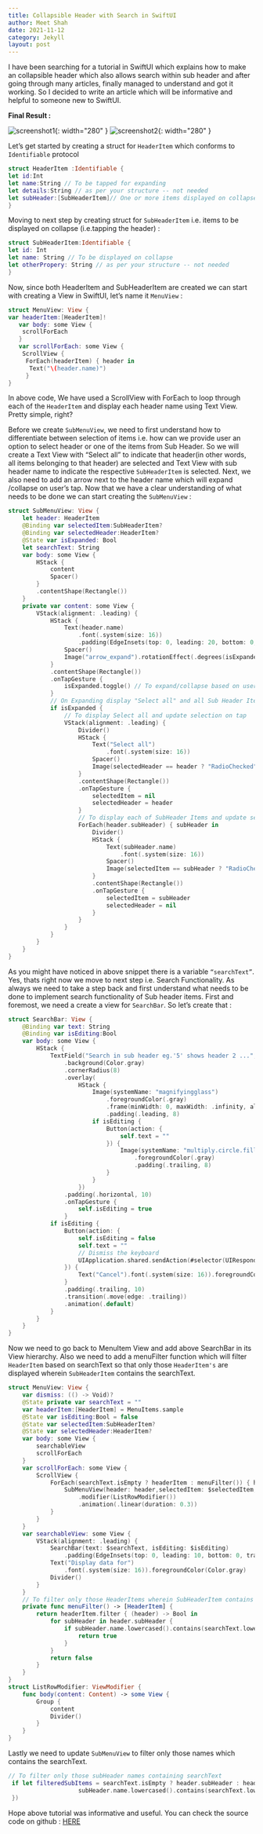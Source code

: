 ```yaml
---
title: Collapsible Header with Search in SwiftUI
author: Meet Shah
date: 2021-11-12
category: Jekyll
layout: post
---
```


I have been searching for a tutorial in SwiftUI which explains how to make an collapsible header 
which also allows search within sub header and after going through many articles, 
finally managed to understand and got it working. So I decided to write an article 
which will be informative and helpful to someone new to SwiftUI.

**Final Result :**

![screenshot1](../../../../assets/collapsibleList.png){: width="280" } ![screenshot2](../../../../assets/collapsibleListSearch.png){: width="280" }

Let’s get started by creating a struct for `HeaderItem` which conforms to `Identifiable` protocol

```swift
struct HeaderItem :Identifiable {
let id:Int
let name:String // To be tapped for expanding 
let details:String // as per your structure -- not needed
let subHeader:[SubHeaderItem]// One or more items displayed on collapse
}
```

Moving to next step by creating struct for `SubHeaderItem` i.e. items to be displayed on collapse (i.e.tapping the header) :

```swift
struct SubHeaderItem:Identifiable {
let id: Int
let name: String // To be displayed on collapse
let otherPropery: String // as per your structure -- not needed
}
```

Now, since both HeaderItem and SubHeaderItem are created we can start with creating a View in SwiftUI,
let’s name it `MenuView` :

```swift
struct MenuView: View {
var headerItem:[HeaderItem]!
   var body: some View {
    scrollForEach
   }
   var scrollForEach: some View {
    ScrollView { 
     ForEach(headerItem) { header in
      Text("\(header.name)")
     }
}
```

In above code, We have used a ScrollView with ForEach to loop through each of the `HeaderItem` and display each header name using Text View. 
Pretty simple, right?

Before we create `SubMenuView`, we need to first understand how to differentiate between selection of items i.e. 
how can we provide user an option to select header or one of the items from Sub Header. So we will create a 
Text View with “Select all” to indicate that header(in other words, all items belonging to that header) are selected 
and Text View with sub header name to indicate the respective `SubHeaderItem` is selected. 
Next, we also need to add an arrow next to the header name which will expand /collapse on user’s tap. 
Now that we have a clear understanding of what needs to be done we can start creating the `SubMenuView` :

```swift
struct SubMenuView: View {
    let header: HeaderItem
    @Binding var selectedItem:SubHeaderItem?
    @Binding var selectedHeader:HeaderItem?
    @State var isExpanded: Bool
    let searchText: String
    var body: some View {
        HStack {
            content
            Spacer()
        }
        .contentShape(Rectangle())
    }
    private var content: some View {
        VStack(alignment: .leading) {
            HStack {
                Text(header.name)
                    .font(.system(size: 16))
                    .padding(EdgeInsets(top: 0, leading: 20, bottom: 0, trailing: 0))
                Spacer()
                Image("arrow_expand").rotationEffect(.degrees(isExpanded ? 90 : 270))
            }
            .contentShape(Rectangle())
            .onTapGesture {
                isExpanded.toggle() // To expand/collapse based on user's tap
            }
            // On Expanding display "Select all" and all Sub Header Items
            if isExpanded {
                // To display Select all and update selection on tap
                VStack(alignment: .leading) {
                    Divider()
                    HStack {
                        Text("Select all")
                            .font(.system(size: 16))
                        Spacer()
                        Image(selectedHeader == header ? "RadioChecked" : "RadioUnchecked")
                    }
                    .contentShape(Rectangle())
                    .onTapGesture {
                        selectedItem = nil
                        selectedHeader = header
                    }
                    // To display each of SubHeader Items and update selection on tap
                    ForEach(header.subHeader) { subHeader in
                        Divider()
                        HStack {
                            Text(subHeader.name)
                                .font(.system(size: 16))
                            Spacer()
                            Image(selectedItem == subHeader ? "RadioChecked" : "RadioUnchecked")
                        }
                        .contentShape(Rectangle())
                        .onTapGesture {
                            selectedItem = subHeader
                            selectedHeader = nil
                        }
                    }
                }
            }
        }
    }
}
```

As you might have noticed in above snippet there is a variable `“searchText”`. Yes, thats right now we move to next step i.e. Search Functionality.
As always we need to take a step back and first understand what needs to be done to implement search functionality of Sub header items. 
First and foremost, we need a create a view for `SearchBar`. So let’s create that :

```swift
struct SearchBar: View {
    @Binding var text: String
    @Binding var isEditing:Bool
    var body: some View {
        HStack {
            TextField("Search in sub header eg.'5' shows header 2 ...", text: $text)
                .background(Color.gray)
                .cornerRadius(8)
                .overlay(
                    HStack {
                        Image(systemName: "magnifyingglass")
                            .foregroundColor(.gray)
                            .frame(minWidth: 0, maxWidth: .infinity, alignment: .leading)
                            .padding(.leading, 8)
                        if isEditing {
                            Button(action: {
                                self.text = ""
                            }) {
                                Image(systemName: "multiply.circle.fill")
                                    .foregroundColor(.gray)
                                    .padding(.trailing, 8)
                            }
                        }
                    })
                .padding(.horizontal, 10)
                .onTapGesture {
                    self.isEditing = true
                }
            if isEditing {
                Button(action: {
                    self.isEditing = false
                    self.text = ""
                    // Dismiss the keyboard
                    UIApplication.shared.sendAction(#selector(UIResponder.resignFirstResponder), to: nil, from: nil, for: nil)
                }) {
                    Text("Cancel").font(.system(size: 16)).foregroundColor(Color.primary)
                }
                .padding(.trailing, 10)
                .transition(.move(edge: .trailing))
                .animation(.default)
            }
        }
    }
}
```

Now we need to go back to MenuItem View and add above SearchBar in its View hierarchy. Also we need to add 
a menuFilter function which will filter `HeaderItem` based on searchText so that only those `HeaderItem's` are displayed 
wherein `SubHeaderItem` contains the searchText.

```swift
struct MenuView: View {
    var dismiss: (() -> Void)?
    @State private var searchText = ""
    var headerItem:[HeaderItem] = MenuItems.sample
    @State var isEditing:Bool = false
    @State var selectedItem:SubHeaderItem?
    @State var selectedHeader:HeaderItem?
    var body: some View {
        searchableView
        scrollForEach
    }
    var scrollForEach: some View {
        ScrollView {
            ForEach(searchText.isEmpty ? headerItem : menuFilter()) { header in
                SubMenuView(header: header,selectedItem: $selectedItem, selectedHeader: $selectedHeader,isExpanded: false, searchText: searchText)
                    .modifier(ListRowModifier())
                    .animation(.linear(duration: 0.3))
            }
        }
    }
    var searchableView: some View {
        VStack(alignment: .leading) {
            SearchBar(text: $searchText, isEditing: $isEditing)
                .padding(EdgeInsets(top: 0, leading: 10, bottom: 0, trailing: 10))
            Text("Display data for")
                .font(.system(size: 16)).foregroundColor(Color.gray)
            Divider()
        }
    }
    // To filter only those HeaderItems wherein SubHeaderItem contains the searchText
    private func menuFilter() -> [HeaderItem] {
        return headerItem.filter { (header) -> Bool in
            for subHeader in header.subHeader {
                if subHeader.name.lowercased().contains(searchText.lowercased()) {
                    return true
                }
            }
            return false
        }
    }
}
struct ListRowModifier: ViewModifier {
    func body(content: Content) -> some View {
        Group {
            content
            Divider()
        }
    }
}
```
Lastly we need to update `SubMenuView` to filter only those names which contains the searchText.

```swift
// To filter only those subHeader names containing searchText
 if let filteredSubItems = searchText.isEmpty ? header.subHeader : header.subHeader.filter({ (subHeader) -> Bool in
                    subHeader.name.lowercased().contains(searchText.lowercased())
 })
```

Hope above tutorial was informative and useful. You can check the source code on github : [HERE](https://github.com/iameetshah/ExpandableScrollViewWithSearch)

